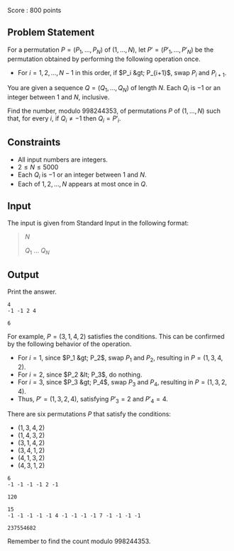 Score : $800$ points

## Problem Statement

For a permutation $P = (P_1, \ldots, P_N)$ of $(1, \ldots, N)$, let $P' = (P'_1, \ldots, P'_N)$ be the permutation obtained by performing the following operation once.

- For $i = 1, 2, \ldots, N-1$ in this order, if $P_i &gt; P_{i+1}$, swap $P_i$ and $P_{i+1}$.

You are given a sequence $Q = (Q_1, \ldots, Q_N)$ of length $N$. Each $Q_i$ is $-1$ or an integer between $1$ and $N$, inclusive.

Find the number, modulo $998244353$, of permutations $P$ of $(1, \ldots, N)$ such that, for every $i$, if $Q_i \neq -1$ then $Q_i = P'_i$.

## Constraints

- All input numbers are integers.
- $2 \leq N \leq 5000$
- Each $Q_i$ is $-1$ or an integer between $1$ and $N$.
- Each of $1,2,\ldots,N$ appears at most once in $Q$.

## Input

The input is given from Standard Input in the following format:

> $N$ 
> 
> $Q_1$ $\ldots$ $Q_N$

## Output

Print the answer.

```input1
4
-1 -1 2 4
```

```output1
6
```

For example, $P = (3,1,4,2)$ satisfies the conditions. This can be confirmed by the following behavior of the operation.

- For $i=1$, since $P_1 &gt; P_2$, swap $P_1$ and $P_2$, resulting in $P = (1,3,4,2)$.
- For $i=2$, since $P_2 &lt; P_3$, do nothing.
- For $i=3$, since $P_3 &gt; P_4$, swap $P_3$ and $P_4$, resulting in $P = (1,3,2,4)$.
- Thus, $P' = (1,3,2,4)$, satisfying $P'_3=2$ and $P'_4=4$.

There are six permutations $P$ that satisfy the conditions:

- $(1,3,4,2)$
- $(1,4,3,2)$
- $(3,1,4,2)$
- $(3,4,1,2)$
- $(4,1,3,2)$
- $(4,3,1,2)$

```input2
6
-1 -1 -1 -1 2 -1
```

```output2
120
```

```input3
15
-1 -1 -1 -1 -1 4 -1 -1 -1 -1 7 -1 -1 -1 -1
```

```output3
237554682
```

Remember to find the count modulo $998244353$.